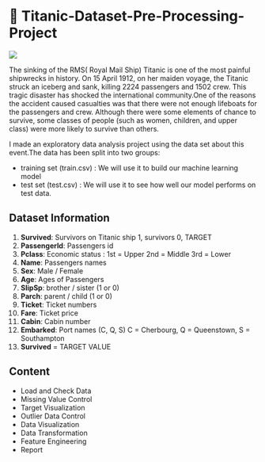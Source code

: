 # :ocean: Titanic-Dataset-Pre-Processing-Project

![](https://i.milliyet.com.tr/MolatikDetayBig/2020/04/14/fft371_mf33115214.Jpeg) 

The sinking of the RMS( Royal Mail Ship) Titanic is one of the most painful shipwrecks in history. On 15 April 1912, on her maiden voyage, the Titanic struck an iceberg and sank, killing 2224 passengers and 1502 crew. This tragic disaster has shocked the international community.One of the reasons the accident caused casualties was that there were not enough lifeboats for the passengers and crew. Although there were some elements of chance to survive, some classes of people (such as women, children, and upper class) were more likely to survive than others.

I made an exploratory data analysis project using the data set about this event.The data has been split into two groups:

* training set (train.csv) : We will use it to build our machine learning model
* test set (test.csv) : We will use it to see how well our model performs on test data.

## Dataset Information

1. **Survived**: Survivors on Titanic ship 1, survivors 0, TARGET
1. **PassengerId**: Passengers id
1. **Pclass**: Economic status : 1st = Upper 2nd = Middle 3rd = Lower
1. **Name**:  Passengers names
1. **Sex**: Male / Female
1. **Age**: Ages of Passengers
1. **SlipSp**: brother / sister (1 or 0)
1. **Parch**: parent / child (1 or 0)
1. **Ticket**: Ticket numbers 
1. **Fare**: Ticket price
1. **Cabin**: Cabin number
1. **Embarked**:  Port names (C, Q, S) C = Cherbourg, Q = Queenstown, S = Southampton
1. **Survived** = TARGET VALUE


## Content

* Load and Check Data
* Missing Value Control
* Target Visualization
* Outlier Data Control
* Data Visualization
* Data Transformation
* Feature Engineering
* Report
